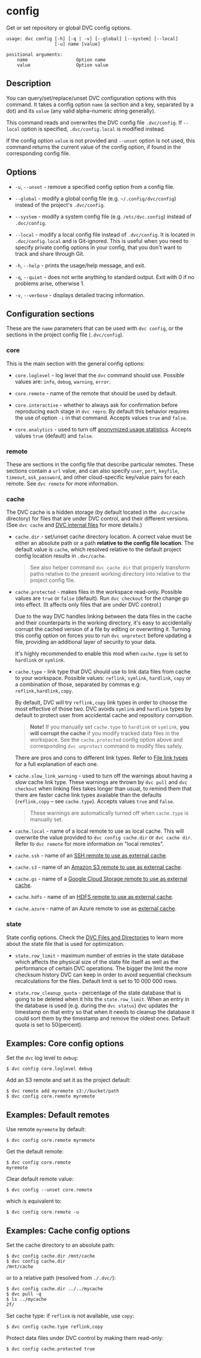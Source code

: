 # config

Get or set repository or global DVC config options.

```usage
usage: dvc config [-h] [-q | -v] [--global] [--system] [--local]
                  [-u] name [value]

positional arguments:
    name                  Option name
    value                 Option value
```

## Description

You can query/set/replace/unset DVC configuration options with this command. It
takes a config option `name` (a section and a key, separated by a dot) and its
`value` (any valid alpha-numeric string generally).

This command reads and overwrites the DVC config file `.dvc/config`. If
`--local` option is specified, `.dvc/config.local` is modified instead.

If the config option `value` is not provided and `--unset` option is not used,
this command returns the current value of the config option, if found in the
corresponding config file.

## Options

- `-u`, `--unset` - remove a specified config option from a config file.

- `--global` - modify a global config file (e.g. `~/.config/dvc/config`) instead
  of the project's `.dvc/config`.

- `--system` - modify a system config file (e.g. `/etc/dvc.config`) instead of
  `.dvc/config`.

- `--local` - modify a local config file instead of `.dvc/config`. It is located
  in `.dvc/config.local` and is Git-ignored. This is useful when you need to
  specify private config options in your config, that you don't want to track
  and share through Git.

- `-h`, `--help` - prints the usage/help message, and exit.

- `-q`, `--quiet` - does not write anything to standard output. Exit with 0 if
  no problems arise, otherwise 1.

- `-v`, `--verbose` - displays detailed tracing information.

## Configuration sections

These are the `name` parameters that can be used with `dvc config`, or the
sections in the project config file (`.dvc/config`).

### core

This is the main section with the general config options:

- `core.loglevel` - log level that the `dvc` command should use. Possible values
  are: `info`, `debug`, `warning`, `error`.

- `core.remote` - name of the remote that should be used by default.

- `core.interactive` - whether to always ask for confirmation before reproducing
  each stage in `dvc repro`. By default this behavior requires the use of option
  `-i` in that command. Accepts values `true` and `false`.

- `core.analytics` - used to turn off
  [anonymized usage statistics](/doc/user-guide/analytics). Accepts values
  `true` (default) and `false`.

### remote

These are sections in the config file that describe particular remotes. These
sections contain a `url` value, and can also specify `user`, `port`, `keyfile`,
`timeout`, `ask_password`, and other cloud-specific key/value pairs for each
remote. See `dvc remote` for more information.

### cache

The DVC cache is a hidden storage (by default located in the `.dvc/cache`
directory) for files that are under DVC control, and their different versions.
(See `dvc cache` and
[DVC internal files](/doc/user-guide/dvc-files-and-directories) for more
details.)

- `cache.dir` - set/unset cache directory location. A correct value must be
  either an absolute path or a path **relative to the config file location**.
  The default value is `cache`, which resolved relative to the default project
  config location results in `.dvc/cache`.

  > See also helper command `dvc cache dir` that properly transform paths
  > relative to the present working directory into relative to the project
  > config file.

- `cache.protected` - makes files in the workspace read-only. Possible values
  are `true` or `false` (default). Run `dvc checkout` for the change go into
  effect. (It affects only files that are under DVC control.)

  Due to the way DVC handles linking between the data files in the cache and
  their counterparts in the working directory, it's easy to accidentally corrupt
  the cached version of a file by editing or overwriting it. Turning this config
  option on forces you to run `dvc unprotect` before updating a file, providing
  an additional layer of security to your data.

  It's highly recommended to enable this mod when `cache.type` is set to
  `hardlink` or `symlink`.

- `cache.type` - link type that DVC should use to link data files from cache to
  your workspace. Possible values: `reflink`, `symlink`, `hardlink`, `copy` or a
  combination of those, separated by commas e.g: `reflink,hardlink,copy`.

  By default, DVC will try `reflink,copy` link types in order to choose the most
  effective of those two. DVC avoids `symlink` and `hardlink` types by default
  to protect user from accidental cache and repository corruption.

  > **Note!** If you manually set `cache.type` to `hardlink` or `symlink`, **you
  > will corrupt the cache** if you modify tracked data files in the workspace.
  > See the `cache.protected` config option above and corresponding
  > `dvc unprotect` command to modify files safely.

  There are pros and cons to different link types. Refer to
  [File link types](/docs/user-guide/large-dataset-optimization#file-link-types-for-the-dvc-cache)
  for a full explanation of each one.

- `cache.slow_link_warning` - used to turn off the warnings about having a slow
  cache link type. These warnings are thrown by `dvc pull` and `dvc checkout`
  when linking files takes longer than usual, to remind them that there are
  faster cache link types available than the defaults (`reflink,copy` – see
  `cache.type`). Accepts values `true` and `false`.

  > These warnings are automatically turned off when `cache.type` is manually
  > set.

- `cache.local` - name of a local remote to use as local cache. This will
  overwrite the value provided to `dvc config cache.dir` or `dvc cache dir`.
  Refer to `dvc remote` for more information on "local remotes".

- `cache.ssh` - name of an
  [SSH remote to use as external cache](/doc/user-guide/external-outputs#ssh).

- `cache.s3` - name of an
  [Amazon S3 remote to use as external cache](/doc/user-guide/external-outputs#amazon-s-3).

- `cache.gs` - name of a
  [Google Cloud Storage remote to use as external cache](/doc/user-guide/external-outputs#google-cloud-storage).

- `cache.hdfs` - name of an
  [HDFS remote to use as external cache](/doc/user-guide/external-outputs#hdfs).

- `cache.azure` - name of an Azure remote to use as
  [external cache](/doc/user-guide/external-outputs).

### state

State config options. Check the
[DVC Files and Directories](/doc/user-guide/dvc-files-and-directories) to learn
more about the state file that is used for optimization.

- `state.row_limit` - maximum number of entries in the state database which
  affects the physical size of the state file itself as well as the performance
  of certain DVC operations. The bigger the limit the more checksum history DVC
  can keep in order to avoid sequential checksum recalculations for the files.
  Default limit is set to 10 000 000 rows.

- `state.row_cleanup_quota` - percentage of the state database that is going to
  be deleted when it hits the `state.row_limit`. When an entry in the database
  is used (e.g. during the `dvc status`) dvc updates the timestamp on that entry
  so that when it needs to cleanup the database it could sort them by the
  timestamp and remove the oldest ones. Default quota is set to 50(percent).

## Examples: Core config options

Set the `dvc` log level to `debug`:

```dvc
$ dvc config core.loglevel debug
```

Add an S3 remote and set it as the project default:

```dvc
$ dvc remote add myremote s3://bucket/path
$ dvc config core.remote myremote
```

## Examples: Default remotes

Use remote `myremote` by default:

```dvc
$ dvc config core.remote myremote
```

Get the default remote:

```dvc
$ dvc config core.remote
myremote
```

Clear default remote value:

```dvc
$ dvc config --unset core.remote
```

which is equivalent to:

```dvc
$ dvc config core.remote -u
```

## Examples: Cache config options

Set the cache directory to an absolute path:

```dvc
$ dvc config cache.dir /mnt/cache
$ dvc config cache.dir
/mnt/cache
```

or to a relative path (resolved from `./.dvc/`):

```dvc
$ dvc config cache.dir ../../mycache
$ dvc pull -q
$ ls ../mycache
2f/
```

Set cache type: if `reflink` is not available, use `copy`:

```dvc
$ dvc config cache.type reflink,copy
```

Protect data files under DVC control by making them read-only:

```dvc
$ dvc config cache.protected true
```
